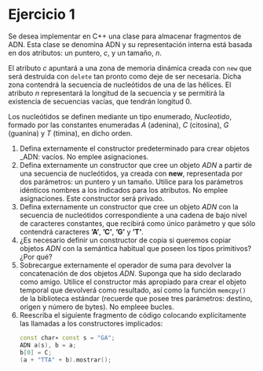 # Ejercicio 1
Se desea implementar en C++ una clase para almacenar fragmentos de ADN. Esta clase se denomina ADN y 
su representación interna está basada en dos atributos: un puntero, _c_, y un tamaño, _n_. 

El atributo _c_ apuntará a una zona de memoria dinámica creada con ```new``` que
será destruida con ```delete``` tan pronto como deje de ser necesaria. Dicha zona contendrá la
secuencia de nucleótidos de una de las hélices. El atributo _n_ representará la longitud de la
secuencia y se permitirá la existencia de secuencias vacías, que tendrán longitud 0.

Los nucleótidos se definen mediante un tipo enumerado, _Nucleotido_, formado por las constantes
enumeradas _A_ (adenina), _C_ (citosina), _G_ (guanina) y _T_ (timina), en dicho orden.

1. Defina externamente el constructor predeterminado para crear objetos _ADN: vacíos. No emplee asignaciones.
2. Defina externamente un constructor que cree un objeto _ADN_ a partir de una secuencia de nucleótidos, ya creada con __new__, representada por dos parámetros: un puntero y un tamaño. Utilice para los parámetros idénticos nombres a los indicados para los atributos. No emplee asignaciones. Este constructor será privado.
3. Defina externamente un constructor que cree un objeto _ADN_ con la secuencia de nucleótidos correspondiente
   a una cadena de bajo nivel de caracteres constantes, que recibirá como único parámetro y que sólo
   contendrá caracteres __’A’__, __’C’__, __’G’__ y __’T’__.
4. ¿Es necesario definir un constructor de copia si queremos copiar objetos _ADN_ con la
   semántica habitual que poseen los tipos primitivos? ¿Por qué?
6. Sobrecargue externamente el operador de suma para devolver la concatenación de dos
   objetos _ADN_. Suponga que ha sido declarado como amigo. Utilice el constructor más
   apropiado para crear el objeto temporal que devolverá como resultado, así como la función
   ```memcpy()``` de la biblioteca estándar (recuerde que posee tres parámetros: destino, origen
   y número de bytes). No empleee bucles.
7. Reescriba el siguiente fragmento de código colocando explícitamente las llamadas a los constructores implicados:
   ```C++
   const char∗ const s = "GA";
   ADN a(s), b = a;
   b[0] = C;
   (a + "TTA" + b).mostrar();
   ```
